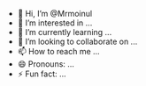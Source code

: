 - 👋 Hi, I’m @Mrmoinul
- 👀 I’m interested in ...
- 🌱 I’m currently learning ...
- 💞️ I’m looking to collaborate on ...
- 📫 How to reach me ...
- 😄 Pronouns: ...
- ⚡ Fun fact: ...

<!---
Mrmoinul/Mrmoinul is a ✨ special ✨ repository because its `README.md` (this file) appears on your GitHub profile.
You can click the Preview link to take a look at your changes.
--->
